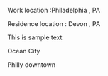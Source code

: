  Work location :Philadelphia , PA

 Residence location : Devon , PA

 This is sample text

Ocean City 

Philly downtown 
